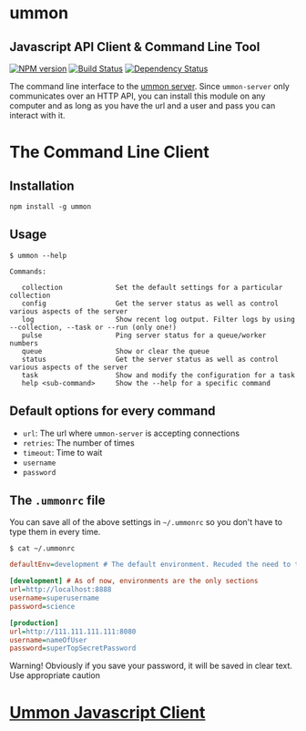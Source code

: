 # ummon
## Javascript API Client & Command Line Tool

[![NPM version](https://badge.fury.io/js/ummon.png)](http://badge.fury.io/js/ummon) [![Build Status](https://secure.travis-ci.org/punkave/ummon.png?branch=master)](http://travis-ci.org/punkave/ummon) [![Dependency Status](https://gemnasium.com/punkave/ummon.png)](https://gemnasium.com/punkave/ummon)

The command line interface to the [ummon server](https://github.com/punkave/ummon-server). Since `ummon-server` only communicates over an HTTP API, you can install this module on any computer and as long as you have the url and a user and pass you can interact with it.

# The Command Line Client

## Installation

```
npm install -g ummon
```

## Usage

```
$ ummon --help

Commands:

   collection             Set the default settings for a particular collection
   config                 Get the server status as well as control various aspects of the server
   log                    Show recent log output. Filter logs by using --collection, --task or --run (only one!)
   pulse                  Ping server status for a queue/worker numbers
   queue                  Show or clear the queue
   status                 Get the server status as well as control various aspects of the server
   task                   Show and modify the configuration for a task
   help <sub-command>     Show the --help for a specific command

```

## Default options for every command

* `url`: The url where `ummon-server` is accepting connections
* `retries`: The number of times
* `timeout`: Time to wait
* `username`
* `password`

## The `.ummonrc` file

You can save all of the above settings in `~/.ummonrc` so you don't have to type them in every time.

`$ cat ~/.ummonrc`
```ini
defaultEnv=development # The default environment. Recuded the need to type --env development

[development] # As of now, environments are the only sections
url=http://localhost:8888
username=superusername
password=science

[production]
url=http://111.111.111.111:8080
username=nameOfUser
password=superTopSecretPassword
```

Warning! Obviously if you save your password, it will be saved in clear text. Use appropriate caution

# [Ummon Javascript Client](http://punkave.github.io/ummon/)